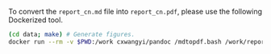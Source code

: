 To convert the `report_cn.md` file into `report_cn.pdf`, please use the
following Dockerized tool.

```bash
(cd data; make) # Generate figures.
docker run --rm -v $PWD:/work cxwangyi/pandoc /mdtopdf.bash /work/report_cn.md
```
